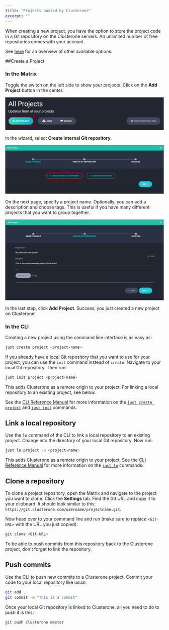 ```yaml
---
title: "Projects hosted by Clusterone"
excerpt: ""
---
```

When creating a new project, you have the option to store the project code in a Git repository on the Clusterone servers. An unlimited number of free repositories comes with your account.

See [here](doc:code-on-clusterone) for an overview of other available options.

##Create a Project

### In the Matrix
Toggle the switch on the left side to show your projects. Click on the **Add Project** button in the center. 

![](/.gitbook/assets/ba280e7-Add_Project_Button.JPG)

In the wizard, select **Create internal Git repository**. 

![](/.gitbook/assets/fcb8b83-Add_Project_Step_1.JPG)

On the next page, specify a project name. Optionally, you can add a description and choose tags. This is useful if you have many different projects that you want to group together.

![](/.gitbook/assets/838841d-Add_Project_Step_2.JPG)

In the last step, click **Add Project**. Success, you just created a new project on Clusterone!

### In the CLI

Creating a new project using the command line interface is as easy as:
``` bash
just create project <project-name>
```

If you already have a local Git repository that you want to use for your project, you can use the `init` command instead of `create`. Navigate to your local Git repository. Then run:
``` bash
just init project <project-name>
```
This adds Clusterone as a remote origin to your project. For linking a local repository to an existing project, see below.

See the [CLI Reference Manual](doc:just-cli-reference-manual) for more information on the [`just create project`](doc:just-create-project) and [`just init`](doc:just-init) commands.

## Link a local repository

Use the `ln` command of the CLI to link a local repository to an existing project. Change into the directory of your local Git repository. Now run:
``` bash
just ln project -p <project-name>
```
This adds Clusterone as a remote origin to your project.
See the [CLI Reference Manual](doc:just-cli-reference-manual) for more information on the [`just ln`](doc:just-ln) commands.

## Clone a repository

To clone a project repository, open the Matrix and navigate to the project you want to clone. Click the **Settings** tab. Find the Git URL and copy it to your clipboard. It should look similar to this: `https://git.clusterone.com/username/projectname.git`.

Now head over to your command line and run (make sure to replace `<Git-URL>` with the URL you just copied):
``` bash
git clone <Git-URL>
```

To be able to push commits from this repository back to the Clusterone project, don't forget to link the repository.

## Push commits

Use the CLI to push new commits to a Clusterone project. Commit your code to your local repository like usual:
``` bash
git add .
git commit -m "This is a commit"
```

Once your local Git repository is linked to Clusterone, all you need to do to push it is this:
``` bash
git push clusterone master
```